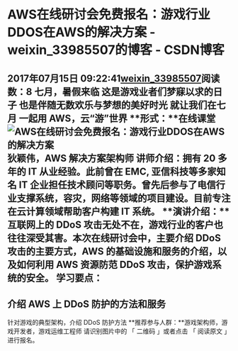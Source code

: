 # AWS在线研讨会免费报名：游戏行业DDOS在AWS的解决方案 - weixin_33985507的博客 - CSDN博客
2017年07月15日 09:22:41[weixin_33985507](https://me.csdn.net/weixin_33985507)阅读数：8
七月，暑假来临
这是游戏业者们梦寐以求的日子
也是伴随无数欢乐与梦想的美好时光
就让我们在七月
一起用 AWS，云“游”世界
**形式：**在线课堂
![AWS在线研讨会免费报名：游戏行业DDOS在AWS的解决方案](http://p3.pstatp.com/large/2f87000292bd7d969c3f)
**狄颖伟**，**AWS 解决方案架构师**
**讲师介绍**：拥有 20 多年的 IT 从业经验。此前曾在 EMC, 亚信科技等多家知名 IT 企业担任技术顾问等职务。曾先后参与了电信行业支撑系统，容灾，网络等领域的项目建设。目前专注在云计算领域帮助客户构建 IT 系统。
**演讲介绍：**互联网上的 DDoS 攻击无处不在，游戏行业的客户也往往深受其害。本次在线研讨会中，主要介绍 DDoS 攻击的主要方式，AWS 的基础设施和服务的介绍，以及如何利用 AWS 资源防范 DDoS 攻击，保护游戏系统的安全。
**学习要点：**
- 
介绍 AWS 上 DDoS 防护的方法和服务
- 
针对游戏的典型架构，介绍 DDoS 防护方法
**推荐参与人群：**游戏架构师，游戏开发者，游戏运维工程师
请识别图片中的 「 二维码 」或者点击 「 阅读原文 」进行报名。
